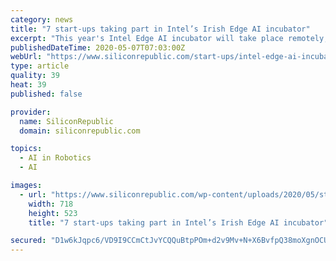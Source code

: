 ```yaml
---
category: news
title: "7 start-ups taking part in Intel’s Irish Edge AI incubator"
excerpt: "This year's Intel Edge AI incubator will take place remotely, mentoring Irish start-up leaders on how to integrate computer vision into their solutions."
publishedDateTime: 2020-05-07T07:03:00Z
webUrl: "https://www.siliconrepublic.com/start-ups/intel-edge-ai-incubator-ireland-computer-vision-start-up"
type: article
quality: 39
heat: 39
published: false

provider:
  name: SiliconRepublic
  domain: siliconrepublic.com

topics:
  - AI in Robotics
  - AI

images:
  - url: "https://www.siliconrepublic.com/wp-content/uploads/2020/05/stevie_lookingup-718x523.jpeg"
    width: 718
    height: 523
    title: "7 start-ups taking part in Intel’s Irish Edge AI incubator"

secured: "D1w6kJqpc6/VD9I9CCmCtJvYCQQuBtpPOm+d2v9Mv+N+X6BvfpQ38moXgnOCUl5CrukLiZUqhGFkicuLOTQnPWZyRXLm1vTbMP2/fnDqSquUBY3yswOXAyzeoER6MoX1tTlXGf961L4gM/gCeiSscK1VDVPlnl0UAbDbXongQe9NpNhFveZCg/O1M5ZBXYasw7Kd9mj+Dr+9GjWlVmuTXpgj5NWsHCWe/BbTEe2S6l8Luckam+ZO48OqmoZyB3xkb6aY1a87cDSkyyUEwKUHbNIpICGmU1TW9yXytLhQlAN20zJu0OVAUjN8XOLQSOXxawNGU0z2FQhnR+WJPgNFGxhvBDSQUQqzrryl/WDv/JHZJF/WW4UI4er61enp1mt0IH4uPYyuNmauiBUlZv9jUWYzuFbJKN9hZB12H5/Nm2M6haDnfGWXubVMhrvYYBEAKcnlIQQZJ21NM03FLD+BUGPo1mz7M5QCjQ0N25HjrvA=;0mx/qRq/yklb8Kg7r87TVw=="
---
```


